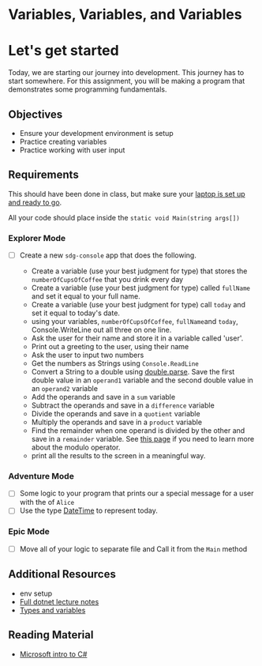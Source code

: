 # Variables, Variables, and Variables

# Let's get started

Today, we are starting our journey into development. This journey has to start somewhere. For this assignment, you will be making a program that demonstrates some programming fundamentals.

## Objectives

- Ensure your development environment is setup
- Practice creating variables
- Practice working with user input

## Requirements

This should have been done in class, but make sure your [laptop is set up and ready to go](https://suncoast.io/handbook/tools/environment/).

All your code should place inside the `static void Main(string args[])`

### Explorer Mode

- [ ] Create a new `sdg-console` app that does the following.

  - Create a variable (use your best judgment for type) that stores the `numberOfCupsOfCoffee` that you drink every day
  - Create a variable (use your best judgment for type) called `fullName` and set it equal to your full name.
  - Create a variable (use your best judgment for type) call `today` and set it equal to today's date.
  - using your variables, `numberOfCupsOfCoffee`, `fullName`and `today`, Console.WriteLine out all three on one line.
  - Ask the user for their name and store it in a variable called 'user'.
  - Print out a greeting to the user, using their name
  - Ask the user to input two numbers
  - Get the numbers as Strings using `Console.ReadLine`
  - Convert a String to a double using [double.parse](https://docs.microsoft.com/en-us/dotnet/api/system.double.parse?view=netcore-3.1). Save the first double value in an `operand1` variable and the second double value in an `operand2` variable
  - Add the operands and save in a `sum` variable
  - Subtract the operands and save in a `difference` variable
  - Divide the operands and save in a `quotient` variable
  - Multiply the operands and save in a `product` variable
  - Find the remainder when one operand is divided by the other and save in a `remainder` variable. See [this page](https://docs.microsoft.com/en-us/dotnet/csharp/language-reference/operators/arithmetic-operators#remainder-operator-) if you need to learn more about the modulo operator.
  - print all the results to the screen in a meaningful way.

### Adventure Mode

- [ ] Some logic to your program that prints our a special message for a user with the of `Alice`
- [ ] Use the type [DateTime](https://docs.microsoft.com/en-us/dotnet/api/system.datetime?view=netcore-3.1) to represent today.

### Epic Mode

- [ ] Move all of your logic to separate file and Call it from the `Main` method

## Additional Resources

- env setup
- [Full dotnet lecture notes](/handbook/curriculum/back-end/full-stack-i/lecture/dotnet/01-intro-to-c-sharp)
- [Types and variables](https://docs.microsoft.com/en-us/dotnet/csharp/tour-of-csharp/types-and-variables)

## Reading Material

- [Microsoft intro to C#](https://docs.microsoft.com/en-us/dotnet/csharp/tour-of-csharp/)
